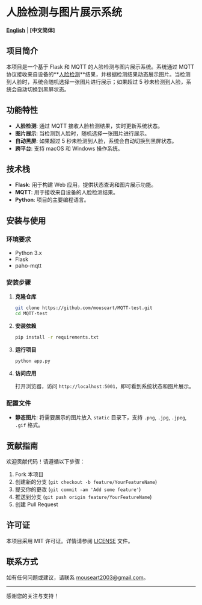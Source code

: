 # 人脸检测与图片展示系统

**[English](README.md)** | **[中文简体]**

## 项目简介

本项目是一个基于 Flask 和 MQTT 的人脸检测与图片展示系统。系统通过 MQTT 协议接收来自设备的**[人脸检测](https://sensecraft.seeed.cc/ai/#/model/detail?id=60769&tab=public)**结果，并根据检测结果动态展示图片。当检测到人脸时，系统会随机选择一张图片进行展示；如果超过 5 秒未检测到人脸，系统会自动切换到黑屏状态。

## 功能特性

- **人脸检测**: 通过 MQTT 接收人脸检测结果，实时更新系统状态。
- **图片展示**: 当检测到人脸时，随机选择一张图片进行展示。
- **自动黑屏**: 如果超过 5 秒未检测到人脸，系统会自动切换到黑屏状态。
- **跨平台**: 支持 macOS 和 Windows 操作系统。

## 技术栈

- **Flask**: 用于构建 Web 应用，提供状态查询和图片展示功能。
- **MQTT**: 用于接收来自设备的人脸检测结果。
- **Python**: 项目的主要编程语言。

## 安装与使用

### 环境要求

- Python 3.x
- Flask
- paho-mqtt

### 安装步骤

1. **克隆仓库**

   ```bash
   git clone https://github.com/mouseart/MQTT-test.git
   cd MQTT-test
   ```
2. **安装依赖**

   ```bash
   pip install -r requirements.txt
   ```
3. **运行项目**

   ```bash
   python app.py
   ```
4. **访问应用**

   打开浏览器，访问 `http://localhost:5001`，即可看到系统状态和图片展示。

### 配置文件

- **静态图片**: 将需要展示的图片放入 `static` 目录下，支持 `.png`, `.jpg`, `.jpeg`, `.gif` 格式。

## 贡献指南

欢迎贡献代码！请遵循以下步骤：

1. Fork 本项目
2. 创建新的分支 (`git checkout -b feature/YourFeatureName`)
3. 提交你的更改 (`git commit -am 'Add some feature'`)
4. 推送到分支 (`git push origin feature/YourFeatureName`)
5. 创建 Pull Request

## 许可证

本项目采用 MIT 许可证。详情请参阅 [LICENSE](LICENSE) 文件。

## 联系方式

如有任何问题或建议，请联系 [mouseart2003@gmail.com](mouseart2003@gmail.com)。

---

感谢您的关注与支持！
